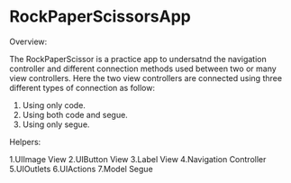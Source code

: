 # RockPaperScissorsApp

Overview:

The RockPaperScissor is a practice app to undersatnd the navigation controller and different connection methods used between two or many view controllers.
Here the two view controllers are connected using three different types of connection as follow:
1. Using only code.
2. Using both code and segue.
3. Using only segue.

Helpers:

1.UIImage View
2.UIButton View
3.Label View
4.Navigation Controller
5.UIOutlets
6.UIActions
7.Model Segue
